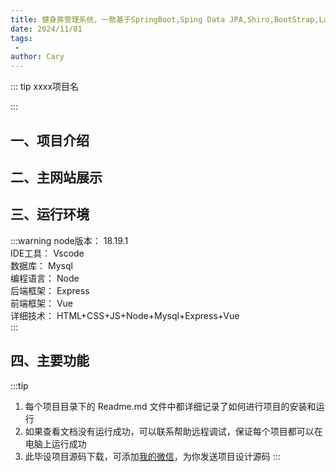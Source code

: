 ```yaml
---
title: 健身房管理系统，一款基于SpringBoot,Sping Data JPA,Shiro,BootStrap,Layui的前后端项目
date: 2024/11/01
tags:
 - 
author: Cary
---
```


::: tip
xxxx项目名

::: 

## 一、项目介绍

## 二、主网站展示

<Swiper :items="[]"/>

## 三、运行环境
:::warning
node版本： 18.19.1    
IDE工具：   Vscode   
数据库：     Mysql   
编程语言：  Node    
后端框架： Express    
前端框架： Vue     
详细技术： HTML+CSS+JS+Node+Mysql+Express+Vue     
:::

## 四、主要功能


:::tip
1. 每个项目目录下的 Readme.md 文件中都详细记录了如何进行项目的安装和运行
2. 如果查看文档没有运行成功，可以联系帮助远程调试，保证每个项目都可以在电脑上运行成功
3. 此毕设项目源码下载，可添加[我的微信](https://jsd.cdn.zzko.cn/gh/liugezhou/picx-images-hosting@master/bishe/liugezhou.webp)，为你发送项目设计源码
:::